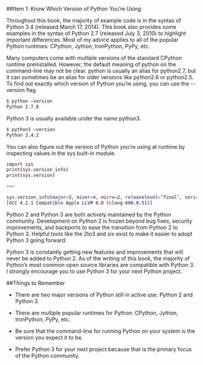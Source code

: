 ##Item 1: Know Which Version of Python You’re Using

Throughout this book, the majority of example code is in the syntax of Python 3.4 (released March 17, 2014). This book also provides some examples in the syntax of Python 2.7 (released July 3, 2010) to highlight important differences. Most of my advice applies to all of the popular Python runtimes: CPython, Jython, IronPython, PyPy, etc.

Many computers come with multiple versions of the standard CPython runtime preinstalled. However, the default meaning of python on the command-line may not be clear. python is usually an alias for python2.7, but it can sometimes be an alias for older versions like python2.6 or python2.5. To find out exactly which version of Python you’re using, you can use the --version flag.

```bash
$ python —version 
Python 2.7.8
```

Python 3 is usually available under the name python3.

```bash
$ python3 —version 
Python 3.4.2
```

You can also figure out the version of Python you’re using at runtime by inspecting values in the sys built-in module.

```bash
import sys 
print(sys.version_info)
print(sys.version)

>>>

sys.version_info(major=3, minor=4, micro=2, releaselevel=‘final’, serial=0) 3.4.2 (default, Oct 19 2014, 17:52:17)
[GCC 4.2.1 Compatible Apple LLVM 6.0 (clang-600.0.51)]
```

Python 2 and Python 3 are both actively maintained by the Python community. Development on Python 2 is frozen beyond bug fixes, security improvements, and backports to ease the transition from Python 2 to Python 3. Helpful tools like the 2to3
and six exist to make it easier to adopt Python 3 going forward.

Python 3 is constantly getting new features and improvements that will never be added to Python 2. As of the writing of this book, the majority of Python’s most common open source libraries are compatible with Python 3. I strongly encourage you to use Python 3 for your next Python project.


##Things to Remember

* There are two major versions of Python still in active use: Python 2 and Python 3.

* There are multiple popular runtimes for Python: CPython, Jython, IronPython, PyPy, etc.

* Be sure that the command-line for running Python on your system is the version you expect it to be.

* Prefer Python 3 for your next project because that is the primary focus of the Python community.